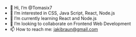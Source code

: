 - 👋 Hi, I’m @Tomasix7
- 👀 I’m interested in CSS, Java Script, React, Node.js
- 🌱 I’m currently learning React and Node.js
- 💞️ I’m looking to collaborate on Frontend Web Development
- 📫 How to reach me: jakibraun@gmail.com

<!---
Tomasix7/Tomasix7 is a ✨ special ✨ repository because its `README.md` (this file) appears on your GitHub profile.
You can click the Preview link to take a look at your changes.
--->
